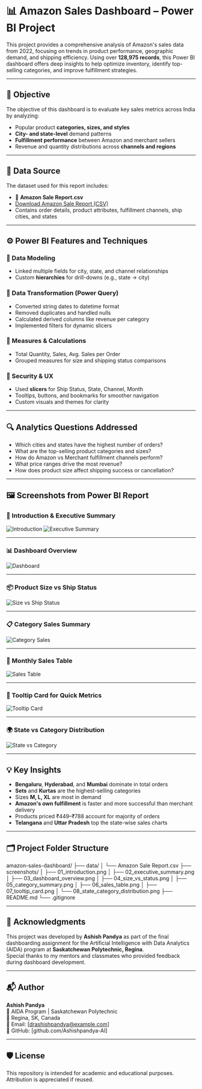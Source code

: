 # 📊 Amazon Sales Dashboard – Power BI Project

This project provides a comprehensive analysis of Amazon's sales data from 2022, focusing on trends in product performance, geographic demand, and shipping efficiency. Using over **128,975 records**, this Power BI dashboard offers deep insights to help optimize inventory, identify top-selling categories, and improve fulfillment strategies.

---

## 🎯 Objective

The objective of this dashboard is to evaluate key sales metrics across India by analyzing:
- Popular product **categories, sizes, and styles**
- **City- and state-level** demand patterns
- **Fulfillment performance** between Amazon and merchant sellers
- Revenue and quantity distributions across **channels and regions**

---

## 📁 Data Source

The dataset used for this report includes:
- 📄 **Amazon Sale Report.csv**
- [Download Amazon Sale Report (CSV)](https://drive.google.com/file/d/1ERd61P_1zFFQN_apLWaL7fQIp3UHppyP/view?usp=sharing)
- Contains order details, product attributes, fulfillment channels, ship cities, and states

---

## ⚙️ Power BI Features and Techniques

### 🧩 Data Modeling
- Linked multiple fields for city, state, and channel relationships
- Custom **hierarchies** for drill-downs (e.g., state → city)

### 🔄 Data Transformation (Power Query)
- Converted string dates to datetime format
- Removed duplicates and handled nulls
- Calculated derived columns like revenue per category
- Implemented filters for dynamic slicers

### 📐 Measures & Calculations
- Total Quantity, Sales, Avg. Sales per Order
- Grouped measures for size and shipping status comparisons

### 🔐 Security & UX
- Used **slicers** for Ship Status, State, Channel, Month
- Tooltips, buttons, and bookmarks for smoother navigation
- Custom visuals and themes for clarity

---

## 🔍 Analytics Questions Addressed

- Which cities and states have the highest number of orders?
- What are the top-selling product categories and sizes?
- How do Amazon vs Merchant fulfillment channels perform?
- What price ranges drive the most revenue?
- How does product size affect shipping success or cancellation?

---

## 🖼️ Screenshots from Power BI Report

### 📄 Introduction & Executive Summary
![Introduction](screenshots/01_introduction.png)
![Executive Summary](screenshots/02_executive_summary.png)

---

### 📊 Dashboard Overview
![Dashboard](screenshots/03_dashboard_overview.png)

---

### 📦 Product Size vs Ship Status
![Size vs Ship Status](screenshots/04_size_vs_status.png)

---

### 📋 Category Sales Summary
![Category Sales](screenshots/05_category_summary.png)

---

### 📅 Monthly Sales Table
![Sales Table](screenshots/06_sales_table.png)

---

### 🧩 Tooltip Card for Quick Metrics
![Tooltip Card](screenshots/07_tooltip_card.png)

---

### 🌍 State vs Category Distribution
![State vs Category](screenshots/08_state_category_distribution.png)

---

## 💡 Key Insights

- **Bengaluru**, **Hyderabad**, and **Mumbai** dominate in total orders
- **Sets** and **Kurtas** are the highest-selling categories
- Sizes **M, L, XL** are most in demand
- **Amazon's own fulfillment** is faster and more successful than merchant delivery
- Products priced ₹449–₹788 account for majority of orders
- **Telangana** and **Uttar Pradesh** top the state-wise sales charts

---

## 🗂️ Project Folder Structure

amazon-sales-dashboard/
├── data/
│ └── Amazon Sale Report.csv
├── screenshots/
│ ├── 01_introduction.png
│ ├── 02_executive_summary.png
│ ├── 03_dashboard_overview.png
│ ├── 04_size_vs_status.png
│ ├── 05_category_summary.png
│ ├── 06_sales_table.png
│ ├── 07_tooltip_card.png
│ └── 08_state_category_distribution.png
├── README.md
└── .gitignore



---

## 🙌 Acknowledgments

This project was developed by **Ashish Pandya** as part of the final dashboarding assignment for the Artificial Intelligence with Data Analytics (AIDA) program at **Saskatchewan Polytechnic, Regina**.  
Special thanks to my mentors and classmates who provided feedback during dashboard development.

---

## 📬 Author

**Ashish Pandya**  
📘 AIDA Program | Saskatchewan Polytechnic  
📍 Regina, SK, Canada  
📧 Email: [drashishpandya@example.com]  
🔗 GitHub: [github.com/Ashishpandya-AI]

---

## 🛡 License

This repository is intended for academic and educational purposes. Attribution is appreciated if reused.

